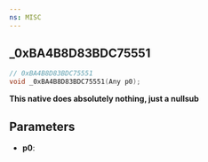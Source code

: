 ```yaml
---
ns: MISC
---
```

## _0xBA4B8D83BDC75551

```c
// 0xBA4B8D83BDC75551
void _0xBA4B8D83BDC75551(Any p0);
```

**This native does absolutely nothing, just a nullsub**

## Parameters
* **p0**: 

